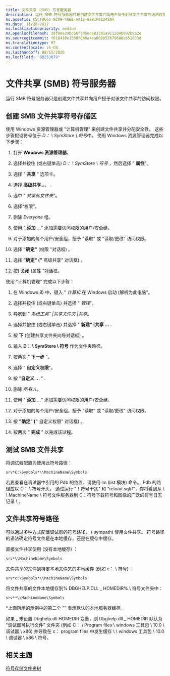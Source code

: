 ```yaml
---
title: 文件共享 (SMB) 符号服务器
description: 运行 SMB 符号服务器只是创建文件共享并向用户授予对该文件共享的访问权限。
ms.assetid: C5CF9665-9289-48EB-AA12-8881F812488A
ms.date: 11/28/2017
ms.localizationpriority: medium
ms.openlocfilehash: 2df08a39bc66f7d5ede833b1a911204b992b9a2e
ms.sourcegitcommit: f610410e1500f0b0a4ca008b52679688ab51033d
ms.translationtype: MT
ms.contentlocale: zh-CN
ms.lasthandoff: 08/15/2020
ms.locfileid: "88253079"
---
```

# <a name="file-share-smb-symbol-server"></a>文件共享 (SMB) 符号服务器


运行 SMB 符号服务器只是创建文件共享并向用户授予对该文件共享的访问权限。

## <a name="span-idcreating_a_smb_file_share_symbol_store_spanspan-idcreating_a_smb_file_share_symbol_store_spanspan-idcreating_a_smb_file_share_symbol_store_spancreating-a-smb-file-share-symbol-store"></a><span id="Creating_a_SMB_File_Share_Symbol_Store_"></span><span id="creating_a_smb_file_share_symbol_store_"></span><span id="CREATING_A_SMB_FILE_SHARE_SYMBOL_STORE_"></span>创建 SMB 文件共享符号存储区


使用 Windows 资源管理器或 "计算机管理" 来创建文件共享并分配安全性。 这些步骤假设符号位于 *D： \\ SymStore \\ 符号*中。 使用 Windows 资源管理器完成以下步骤：

1. 打开 **Windows 资源管理器**。

2. 选择并按住 (或右键单击) *D： \\ SymStore \\ 符号* ，然后选择 " **属性**"。

3. 选择 " **共享** " 选项卡。

4. 选择 **高级共享**.。。 .

5. 选中 " *共享此文件夹*"。

6. 选择“权限”。

7. 删除 *Everyone* 组。

8. 使用 " **添加 ...**" 添加需要访问权限的用户/安全组。

9. 对于添加的每个用户/安全组，授予 "读取" 或 "读取/更改" 访问权限。

10. 选择 **"确定"** (权限 "对话框) 。

11. 选择 **"确定" ("** 高级共享" 对话框) 。

12. 按) **关闭** (属性 "对话框。

使用 "计算机管理" 完成以下步骤：

1. 在 Windows 8) 中，键入 " *计算机* 在 Windows 启动 (解析为此电脑"。

2. 选择并按住 (或右键单击) 并选择 " *管理*"。

3. 导航到 " *系统工具" |共享文件夹 |共享*。

4. 选择并按住 (或右键单击) 并选择 " **新建" |共享 ...** .

5. 按 **下** (创建共享文件夹向导对话框) 。

6. 输入 **D： \\ SymStore \\ 符号** 作为文件夹路径。

7. 按两次 " **下一步** "。

8. 选择 " **自定义权限**"。

9. 按 "**自定义 ...** " .

10. 删除 *所有人*。

11. 使用 " **添加 ...**" 添加需要访问权限的用户/安全组。

12. 对于添加的每个用户/安全组，授予 "读取" 或 "读取/更改" 访问权限。

13. 按 **"确定" ("** 自定义权限" 对话框) 。

14. 按两次 " **完成** " 以完成该过程。

## <a name="span-idtest_the_smb_file_sharespanspan-idtest_the_smb_file_sharespanspan-idtest_the_smb_file_sharespantest-the-smb-file-share"></a><span id="Test_The_SMB_File_Share"></span><span id="test_the_smb_file_share"></span><span id="TEST_THE_SMB_FILE_SHARE"></span>测试 SMB 文件共享


将调试器配置为使用此符号路径：

```text
srv*C:\Symbols*\\MachineName\Symbols
```

若要查看在调试器中引用的 Pdb 的位置，请使用 lm (list 模块) 命令。 Pdb 的路径应以 C： \\ 符号开头。 通过运行 "！符号干扰" 和 "reload.sql/f"，你将看到从 \\ \\ MachineName \\ 符号文件服务器到 C：符号下载符号和图像的广泛的符号日志记录 \\ 。

## <a name="span-idfile_share_symbol_pathspanspan-idfile_share_symbol_pathspanspan-idfile_share_symbol_pathspanfile-share-symbol-path"></a><span id="File_Share_Symbol_Path"></span><span id="file_share_symbol_path"></span><span id="FILE_SHARE_SYMBOL_PATH"></span>文件共享符号路径


可以通过多种方式配置调试器的符号路径， ( sympath) 使用文件共享。 符号路径的语法确定符号文件是在本地缓存，还是在缓存中缓存。

直接文件共享使用 (没有本地缓存) ：

```text
srv*\\MachineName\Symbols
```

文件共享的文件到特定本地文件夹的本地缓存 (例如 c： \\ 符号) ：

```text
srv*c:\Symbols*\\MachineName\Symbols
```

将文件共享的文件本地缓存到% DBGHELP.DLL \_ HOMEDIR% \\ 符号文件夹中：

```text
srv**\\MachineName\Symbols
```

\*上面所示的示例中的第二个 "" 表示默认的本地服务器缓存。

如果 \_ 未设置 Dbghelp.dll HOMEDIR 变量，则 Dbghelp.dll \_ HOMEDIR 默认为 "调试器可执行文件" 文件夹 (例如 C： \\ Program files \\ windows 工具包 \\ 10.0 \\ 调试器 \\ x86) 并导致在 c： program files 中发生缓存 \\ \\ windows 工具包 \\ 10.0 \\ 调试器 \\ x86 \\ 符号。

## <a name="span-idrelated_topicsspanrelated-topics"></a><span id="related_topics"></span>相关主题


[符号存储文件夹树](symbol-store-folder-tree.md)

 

 






